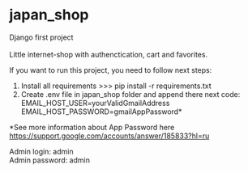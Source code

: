 # japan_shop
Django first project<br>    
Little internet-shop with authenctication, cart and favorites.

If you want to run this project, you need to follow next steps:
1. Install all requirements >>> pip install -r requirements.txt
2. Create .env file in japan_shop folder and append there next code:      
EMAIL_HOST_USER=yourValidGmailAddress    
EMAIL_HOST_PASSWORD=gmailAppPassword*      

*See more information about App Password here https://support.google.com/accounts/answer/185833?hl=ru <br>

Admin login: admin    
Admin password: admin
